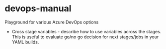 # devops-manual
Playground for various Azure DevOps options

 - Cross stage variables - describe how to use variables across the stages. This is useful to evaluate go/no go decision for next stages/jobs in your YAML builds.